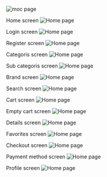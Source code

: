 ![moc page](./client/assets/screenshots/moc.jpg)

 Home screen
![Home page](./client/assets/screenshots/home.jpg)

 Login screen
![Home page](./client/assets/screenshots/login.jpg)

 Register screen
![Home page](./client/assets/screenshots/register.jpg)

Categoris screen
![Home page](./client/assets/screenshots/categoris.jpg)

Sub categoris screen
![Home page](./client/assets/screenshots/subCategoris.jpg)

Brand screen
![Home page](./client/assets/screenshots/brand.jpg)

Search screen
![Home page](./client/assets/screenshots/search.jpg)

Cart screen
![Home page](./client/assets/screenshots/cart.jpg) 

Empty cart screen
![Home page](./client/assets/screenshots/empty-cart.jpg)

Details screen
![Home page](./client/assets/screenshots/details.jpg)

Favorites screen
![Home page](./client/assets/screenshots/favorites.jpg)

Checkout screen
![Home page](./client/assets/screenshots/checkout.jpg) 

Payment method screen
![Home page](./client/assets/screenshots/payment-method.jpg)

Profile screen
![Home page](./client/assets/screenshots/profile.jpg)
